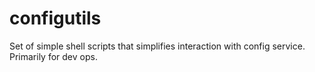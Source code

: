 # configutils
Set of simple shell scripts that simplifies interaction with config service. Primarily for dev ops.
